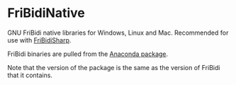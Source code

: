 #  FriBidiNative
GNU FriBidi native libraries for Windows, Linux and Mac. Recommended for use with [FriBidiSharp](https://github.com/Ghasan/FriBidiSharp/tree/master).

FriBidi binaries are pulled from the [Anaconda package](https://anaconda.org/anaconda/fribidi/files).

Note that the version of the package is the same as the version of FriBidi that it contains.
